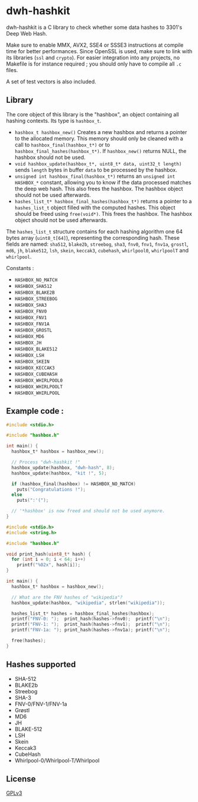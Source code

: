 # dwh-hashkit

dwh-hashkit is a C library to check whether some data hashes to 3301's Deep Web Hash.

Make sure to enable MMX, AVX2, SSE4 or SSSE3 instructions at compile time for better performances. Since OpenSSL is used, make sure to link with its libraries (`ssl` and `crypto`).
For easier integration into any projects, no Makefile is for instance required ; you should only have to compile all `.c` files.

A set of test vectors is also included.

## Library

The core object of this library is the "hashbox", an object containing all hashing contexts. Its type is `hashbox_t`.

* `hashbox_t hashbox_new()` Creates a new hashbox and returns a pointer to the allocated memory. This memory should only be cleaned with a call to `hashbox_final(hashbox_t*)` or to `hashbox_final_hashes(hashbox_t*)`. If `hashbox_new()` returns NULL, the hashbox should not be used.
* `void hashbox_update(hashbox_t*, uint8_t* data, uint32_t length)` sends `length` bytes in buffer `data` to be processed by the hashbox.
* `unsigned int hashbox_final(hashbox_t*)` returns an `unsigned int` `HASHBOX_*` constant, allowing you to know if the data processed matches the deep web hash. This also frees the hashbox. The hashbox object should not be used afterwards.
* `hashes_list_t* hashbox_final_hashes(hashbox_t*)` returns a pointer to a `hashes_list_t` object filled with the computed hashes. This object should be freed using `free(void*)`. This frees the hashbox. The hashbox object should not be used afterwards.

The `hashes_list_t` structure contains for each hashing algorithm one 64 bytes array (`uint8_t[64]`), representing the corresponding hash. These fields are named: `sha512`, `blake2b`, `streebog`, `sha3`, `fnv0`, `fnv1`, `fnv1a`, `grostl`, `md6`, `jh`, `blake512`, `lsh`, `skein`, `keccak3`, `cubehash`, `whirlpool0`, `whirlpoolT` and `whirlpool`.

Constants :
* `HASHBOX_NO_MATCH`
* `HASHBOX_SHA512`
* `HASHBOX_BLAKE2B`
* `HASHBOX_STREEBOG`
* `HASHBOX_SHA3`
* `HASHBOX_FNV0`
* `HASHBOX_FNV1`
* `HASHBOX_FNV1A`
* `HASHBOX_GROSTL`
* `HASHBOX_MD6`
* `HASHBOX_JH`
* `HASHBOX_BLAKE512`
* `HASHBOX_LSH`
* `HASHBOX_SKEIN`
* `HASHBOX_KECCAK3`
* `HASHBOX_CUBEHASH`
* `HASHBOX_WHIRLPOOL0`
* `HASHBOX_WHIRLPOOLT`
* `HASHBOX_WHIRLPOOL`

## Example code :
```c
#include <stdio.h>

#include "hashbox.h"

int main() {
  hashbox_t* hashbox = hashbox_new();

  // Process "dwh-hashkit !"
  hashbox_update(hashbox, "dwh-hash", 8);
  hashbox_update(hashbox, "kit !", 5);

  if (hashbox_final(hashbox) != HASHBOX_NO_MATCH)
    puts("Congratulations !");
  else
    puts(":'(");

  // '*hashbox' is now freed and should not be used anymore.
}
```

```c
#include <stdio.h>
#include <string.h>

#include "hashbox.h"

void print_hash(uint8_t* hash) {
  for (int i = 0; i < 64; i++)
    printf("%02x", hash[i]);
}

int main() {
  hashbox_t* hashbox = hashbox_new();

  // What are the FNV hashes of "wikipedia"?
  hashbox_update(hashbox, "wikipedia", strlen("wikipedia"));

  hashes_list_t* hashes = hashbox_final_hashes(hashbox);
  printf("FNV-0: ");  print_hash(hashes->fnv0);  printf("\n");
  printf("FNV-1: ");  print_hash(hashes->fnv1);  printf("\n");
  printf("FNV-1a: "); print_hash(hashes->fnv1a); printf("\n");

  free(hashes);
}
```

## Hashes supported
 * SHA-512
 * BLAKE2b
 * Streebog
 * SHA-3
 * FNV-0/FNV-1/FNV-1a
 * Grøstl
 * MD6
 * JH
 * BLAKE-512
 * LSH
 * Skein
 * Keccak3
 * CubeHash
 * Whirlpool-0/Whirlpool-T/Whirlpool

## License
[GPLv3](https://www.gnu.org/licenses/gpl-3.0.html)
